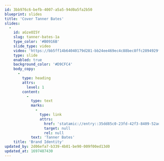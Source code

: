 ```yaml
---
id: 3bb976c6-befb-4007-a5a5-94d0a5fa2b50
blueprint: slides
title: 'Cover Tanner Bates'
slides:
  -
    id: aGzeOI5Y
    slug: tanner-bates-1a
    type_color: '#B0916B'
    slide_type: video
    video: 'https://bb5ff14b64040179d281-bb24ee469ec4c88bec8ffc2894929f4c.ssl.cf3.rackcdn.com/TB_1.mp4'
    type: slide
    enabled: true
    background_color: '#D9CFC4'
    body_copy:
      -
        type: heading
        attrs:
          level: 1
        content:
          -
            type: text
            marks:
              -
                type: link
                attrs:
                  href: 'statamic://entry::35dd85c0-23fd-42f3-8409-52ada3eea1c5'
                  target: null
                  rel: null
            text: 'Tanner Bates'
    title: 'Brand Identity'
updated_by: 2d06efa7-b339-4b01-be90-009f00ed13d0
updated_at: 1697487430
---
```

